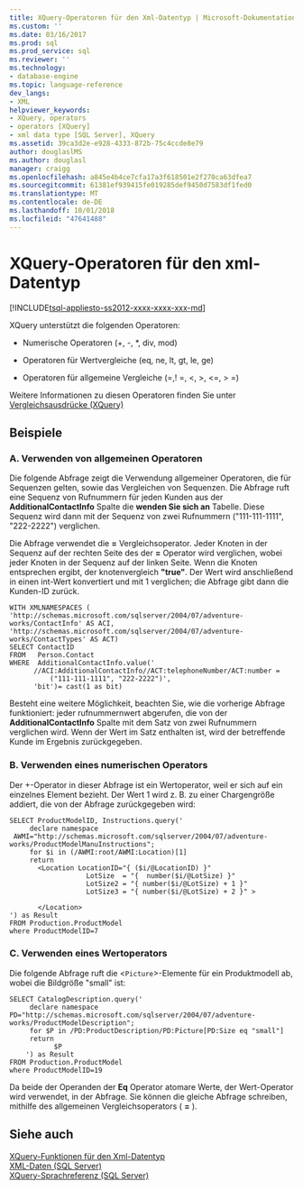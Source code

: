 ```yaml
---
title: XQuery-Operatoren für den Xml-Datentyp | Microsoft-Dokumentation
ms.custom: ''
ms.date: 03/16/2017
ms.prod: sql
ms.prod_service: sql
ms.reviewer: ''
ms.technology:
- database-engine
ms.topic: language-reference
dev_langs:
- XML
helpviewer_keywords:
- XQuery, operators
- operators [XQuery]
- xml data type [SQL Server], XQuery
ms.assetid: 39ca3d2e-e928-4333-872b-75c4ccde8e79
author: douglaslMS
ms.author: douglasl
manager: craigg
ms.openlocfilehash: a845e4b4ce7cfa17a3f618501e2f270ca63dfea7
ms.sourcegitcommit: 61381ef939415fe019285def9450d7583df1fed0
ms.translationtype: MT
ms.contentlocale: de-DE
ms.lasthandoff: 10/01/2018
ms.locfileid: "47641488"
---
```

# <a name="xquery-operators-against-the-xml-data-type"></a>XQuery-Operatoren für den xml-Datentyp
[!INCLUDE[tsql-appliesto-ss2012-xxxx-xxxx-xxx-md](../includes/tsql-appliesto-ss2012-xxxx-xxxx-xxx-md.md)]

  XQuery unterstützt die folgenden Operatoren:  
  
-   Numerische Operatoren (+, -, *, div, mod)  
  
-   Operatoren für Wertvergleiche (eq, ne, lt, gt, le, ge)  
  
-   Operatoren für allgemeine Vergleiche (=,! =, \<, >, \<=, > =)  
  
 Weitere Informationen zu diesen Operatoren finden Sie unter [Vergleichsausdrücke &#40;XQuery&#41;](../xquery/comparison-expressions-xquery.md)  
  
## <a name="examples"></a>Beispiele  
  
### <a name="a-using-general-operators"></a>A. Verwenden von allgemeinen Operatoren  
 Die folgende Abfrage zeigt die Verwendung allgemeiner Operatoren, die für Sequenzen gelten, sowie das Vergleichen von Sequenzen. Die Abfrage ruft eine Sequenz von Rufnummern für jeden Kunden aus der **AdditionalContactInfo** Spalte die **wenden Sie sich an** Tabelle. Diese Sequenz wird dann mit der Sequenz von zwei Rufnummern ("111-111-1111", "222-2222") verglichen.  
  
 Die Abfrage verwendet die **=** Vergleichsoperator. Jeder Knoten in der Sequenz auf der rechten Seite des der **=** Operator wird verglichen, wobei jeder Knoten in der Sequenz auf der linken Seite. Wenn die Knoten entsprechen ergibt, der knotenvergleich **"true"**. Der Wert wird anschließend in einen int-Wert konvertiert und mit 1 verglichen; die Abfrage gibt dann die Kunden-ID zurück.  
  
```  
WITH XMLNAMESPACES (  
'http://schemas.microsoft.com/sqlserver/2004/07/adventure-works/ContactInfo' AS ACI,  
'http://schemas.microsoft.com/sqlserver/2004/07/adventure-works/ContactTypes' AS ACT)  
SELECT ContactID   
FROM   Person.Contact  
WHERE  AdditionalContactInfo.value('  
      //ACI:AdditionalContactInfo//ACT:telephoneNumber/ACT:number =   
          ("111-111-1111", "222-2222")',  
      'bit')= cast(1 as bit)  
```  
  
 Besteht eine weitere Möglichkeit, beachten Sie, wie die vorherige Abfrage funktioniert: jeder rufnummernwert abgerufen, die von der **AdditionalContactInfo** Spalte mit dem Satz von zwei Rufnummern verglichen wird. Wenn der Wert im Satz enthalten ist, wird der betreffende Kunde im Ergebnis zurückgegeben.  
  
### <a name="b-using-a-numeric-operator"></a>B. Verwenden eines numerischen Operators  
 Der +-Operator in dieser Abfrage ist ein Wertoperator, weil er sich auf ein einzelnes Element bezieht. Der Wert 1 wird z. B. zu einer Chargengröße addiert, die von der Abfrage zurückgegeben wird:  
  
```  
SELECT ProductModelID, Instructions.query('  
     declare namespace   
 AWMI="http://schemas.microsoft.com/sqlserver/2004/07/adventure-works/ProductModelManuInstructions";  
     for $i in (/AWMI:root/AWMI:Location)[1]  
     return   
       <Location LocationID="{ ($i/@LocationID) }"  
                   LotSize  = "{  number($i/@LotSize) }"  
                   LotSize2 = "{ number($i/@LotSize) + 1 }"  
                   LotSize3 = "{ number($i/@LotSize) + 2 }" >  
  
       </Location>  
') as Result  
FROM Production.ProductModel  
where ProductModelID=7  
```  
  
### <a name="c-using-a-value-operator"></a>C. Verwenden eines Wertoperators  
 Die folgende Abfrage ruft die <`Picture`>-Elemente für ein Produktmodell ab, wobei die Bildgröße "small" ist:  
  
```  
SELECT CatalogDescription.query('  
     declare namespace PD="http://schemas.microsoft.com/sqlserver/2004/07/adventure-works/ProductModelDescription";  
     for $P in /PD:ProductDescription/PD:Picture[PD:Size eq "small"]  
     return  
           $P  
    ') as Result  
FROM Production.ProductModel  
where ProductModelID=19  
```  
  
 Da beide der Operanden der **Eq** Operator atomare Werte, der Wert-Operator wird verwendet, in der Abfrage. Sie können die gleiche Abfrage schreiben, mithilfe des allgemeinen Vergleichsoperators ( **=** ).  
  
## <a name="see-also"></a>Siehe auch  
 [XQuery-Funktionen für den Xml-Datentyp](../xquery/xquery-functions-against-the-xml-data-type.md)   
 [XML-Daten &#40;SQL Server&#41;](../relational-databases/xml/xml-data-sql-server.md)   
 [XQuery-Sprachreferenz &#40;SQL Server&#41;](../xquery/xquery-language-reference-sql-server.md)  
  
  
